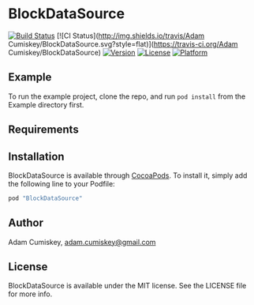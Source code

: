 # BlockDataSource

[![Build Status](https://www.bitrise.io/app/03ad9472067fd087.svg?token=-uPn-_hHft3sR34teylZ-w&branch=master)](https://www.bitrise.io/app/03ad9472067fd087)
[![CI Status](http://img.shields.io/travis/Adam Cumiskey/BlockDataSource.svg?style=flat)](https://travis-ci.org/Adam Cumiskey/BlockDataSource)
[![Version](https://img.shields.io/cocoapods/v/BlockDataSource.svg?style=flat)](http://cocoapods.org/pods/BlockDataSource)
[![License](https://img.shields.io/cocoapods/l/BlockDataSource.svg?style=flat)](http://cocoapods.org/pods/BlockDataSource)
[![Platform](https://img.shields.io/cocoapods/p/BlockDataSource.svg?style=flat)](http://cocoapods.org/pods/BlockDataSource)

## Example

To run the example project, clone the repo, and run `pod install` from the Example directory first.

## Requirements

## Installation

BlockDataSource is available through [CocoaPods](http://cocoapods.org). To install
it, simply add the following line to your Podfile:

```ruby
pod "BlockDataSource"
```

## Author

Adam Cumiskey, adam.cumiskey@gmail.com

## License

BlockDataSource is available under the MIT license. See the LICENSE file for more info.

